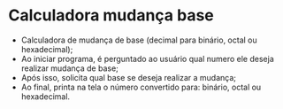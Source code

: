# Calculadora mudança base

- Calculadora de mudança de base (decimal para binário, octal ou hexadecimal);
- Ao iniciar programa, é perguntado ao usuário qual numero ele deseja realizar mudança de base;
- Após isso, solicita qual base se deseja realizar a mudança;
- Ao final, printa na tela o número convertido para: binário, octal ou hexadecimal.
